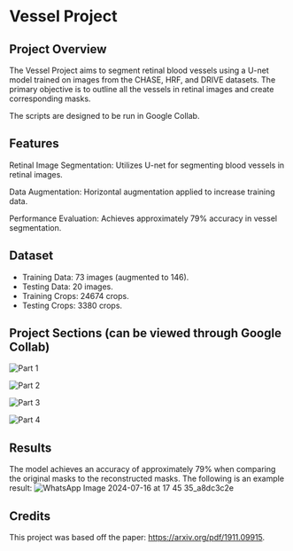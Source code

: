 # Vessel Project

## Project Overview
The Vessel Project aims to segment retinal blood vessels using a U-net model trained on images from the CHASE, HRF, and DRIVE datasets. The primary objective is to outline all the vessels in retinal images and create corresponding masks.

The scripts are designed to be run in Google Collab.

## Features
Retinal Image Segmentation: Utilizes U-net for segmenting blood vessels in retinal images.

Data Augmentation: Horizontal augmentation applied to increase training data.

Performance Evaluation: Achieves approximately 79% accuracy in vessel segmentation.

## Dataset
- Training Data: 73 images (augmented to 146).
- Testing Data: 20 images.
- Training Crops: 24674 crops.
- Testing Crops: 3380 crops.

## Project Sections (can be viewed through Google Collab)

![Part 1](https://drive.google.com/file/d/1VMovHh_UP_c6gzeyY7ccjO_zObRFsySk/view?usp=sharing)

![Part 2](https://drive.google.com/file/d/1BwMzLDErF3z0Uac-7mNmGYKC3cW1anj4/view?usp=sharing)

![Part 3](https://drive.google.com/file/d/1o7xiHB1q73OHhJY8LWF8fRgsLucOCZwV/view?usp=sharing)

![Part 4](https://drive.google.com/file/d/1mCgdzgRPaw19VW8F83vSjl2W9cgOs22G/view?usp=sharing)

## Results
The model achieves an accuracy of approximately 79% when comparing the original masks to the reconstructed masks.
The following is an example result:
![WhatsApp Image 2024-07-16 at 17 45 35_a8dc3c2e](https://github.com/user-attachments/assets/56aea650-e60e-479c-8caa-9140075e8c85)


## Credits
This project was based off the paper: https://arxiv.org/pdf/1911.09915.

